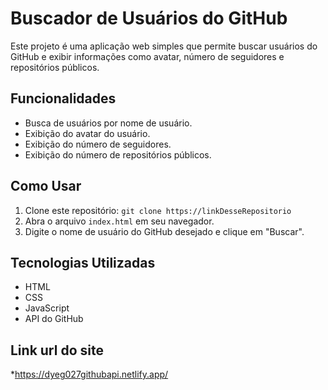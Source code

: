# Buscador de Usuários do GitHub

Este projeto é uma aplicação web simples que permite buscar usuários do GitHub e exibir informações como avatar, número de seguidores e repositórios públicos.

## Funcionalidades

* Busca de usuários por nome de usuário.
* Exibição do avatar do usuário.
* Exibição do número de seguidores.
* Exibição do número de repositórios públicos.

## Como Usar

1.  Clone este repositório: `git clone https://linkDesseRepositorio`
2.  Abra o arquivo `index.html` em seu navegador.
3.  Digite o nome de usuário do GitHub desejado e clique em "Buscar".

## Tecnologias Utilizadas

* HTML
* CSS
* JavaScript
* API do GitHub

## Link url do site

*https://dyeg027githubapi.netlify.app/
